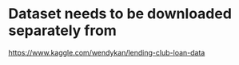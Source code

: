 # Dataset needs to be downloaded separately from 
https://www.kaggle.com/wendykan/lending-club-loan-data
